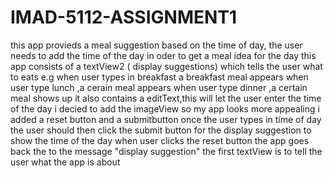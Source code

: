 # IMAD-5112-ASSIGNMENT1
this app provieds a meal suggestion based on the time of day, the user needs to add the time of the day in oder to get a meal idea for the day
this app  consists of a textView2 ( display suggestions) which tells the user what to eats
e.g when user types in breakfast a breakfast meal appears 
when user type lunch ,a cerain meal appears
when user type dinner ,a certain meal shows up 
it also contains a editText,this will let the user enter the time of the day
i decied to add the imageView so my app looks  more appealing 
i added a reset button and a submitbutton 
once the user types in time of day the user should then click the submit button for the display suggestion to show the time of the day 
when user clicks the reset button the app goes back the to the message "display suggestion"
the first textView is to tell the user what the app is about 
